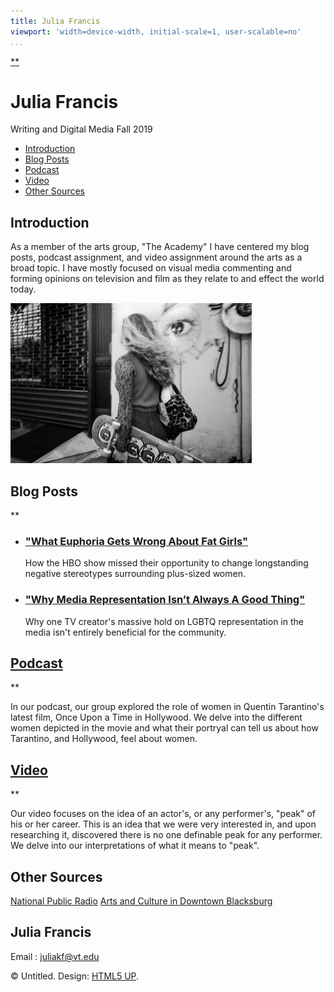 ```yaml
---
title: Julia Francis
viewport: 'width=device-width, initial-scale=1, user-scalable=no'
...
```


[**](/icons/palette?style=solid)

Julia Francis
=============

Writing and Digital Media Fall 2019

-   [Introduction](#intro)
-   [Blog Posts](#first)
-   [Podcast](#second)
-   [Video](#cta)
-   [Other Sources](#source)

Introduction
------------

As a member of the arts group, "The Academy" I have centered my blog
posts, podcast assignment, and video assignment around the arts as a
broad topic. I have mostly focused on visual media commenting and
forming opinions on television and film as they relate to and effect the
world today.

![](images/new.jpg)

Blog Posts
----------

**

-   ### ["What Euphoria Gets Wrong About Fat Girls"](https://medium.com/@juliakf/what-euphoria-gets-wrong-about-fat-girls-a402b9f75b4f)

    How the HBO show missed their opportunity to change longstanding
    negative stereotypes surrounding plus-sized women.

-   ### ["Why Media Representation Isn’t Always A Good Thing"](https://medium.com/@juliakf/why-media-representation-isnt-always-a-good-thing-98a60698ad33)

    Why one TV creator's massive hold on LGBTQ representation in the
    media isn't entirely beneficial for the community.

[Podcast](https://soundcloud.com/peyton-manfre/once-upon-a-time-in-hollywood-critique-1/s-RJW1R)
------------------------------------------------------------------------------------------------

**

In our podcast, our group explored the role of women in Quentin
Tarantino's latest film, Once Upon a Time in Hollywood. We delve into
the different women depicted in the movie and what their portryal can
tell us about how Tarantino, and Hollywood, feel about women.

[Video](https://www.youtube.com/watch?v=GYcKs7qH9YQ&feature=youtu.be)
---------------------------------------------------------------------

**

Our video focuses on the idea of an actor's, or any performer's, "peak"
of his or her career. This is an idea that we were very interested in,
and upon researching it, discovered there is no one definable peak for
any performer. We delve into our interpretations of what it means to
"peak".

Other Sources
-------------

[National Public Radio](https://www.npr.org/) [Arts and Culture in
Downtown
Blacksburg](https://www.downtownblacksburg.com/arts-culture-blacksburg.aspx)

Julia Francis
-------------

Email
:   [juliakf@vt.edu](#)

© Untitled. Design: [HTML5 UP](https://html5up.net).
